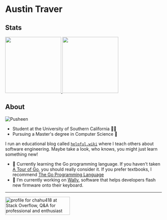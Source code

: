 <!-- **austintraver/austintraver** is a ✨ _special_ ✨ repository because its `README.md` (this file) appears on your GitHub profile. -->

# Austin Traver

## Stats

<a href="#">
  <img height="180em" src="https://github-readme-stats.vercel.app/api?username=austintraver&theme=graywhite&show_icons=true" />
  <img height="180em" src="https://github-readme-stats.vercel.app/api/top-langs/?username=austintraver&theme=graywhite&layout=compact" />
</a>

## About

![Pusheen](/pusheen.gif)


- Student at the University of Southern California ✌🏻
- Pursuing a Master's degree in Computer Science 💾

I run an educational blog called [`helpful.wiki`][wiki] where I teach others about software engineering. Maybe take a look, who knows, you might just learn something new!

- 🌱 Currently learning the Go programming language. If you haven't taken [A Tour of Go],
      you should really consider it. If you prefer textbooks, I recommend [The Go Programming Language]
- 🔭 I’m currently working on [Wally][], software that helps developers 
      flash new firmware onto their keyboard.

[wiki]: https://helpful.wiki
[A Tour of Go]: https://tour.golang.org/welcome/1
[The Go Programming Language]: https://www.google.com/books/edition/The_Go_Programming_Language/SJHvCgAAQBAJ
[Wally]: https://github.com/zsa/wally

---

<a href="https://stackoverflow.com/users/11865893/chahu418"><img src="https://stackoverflow.com/users/flair/11865893.png?theme=clean" width="208" height="58" alt="profile for chahu418 at Stack Overflow, Q&amp;A for professional and enthusiast programmers" title="profile for chahu418 at Stack Overflow, Q&amp;A for professional and enthusiast programmers"></a>
